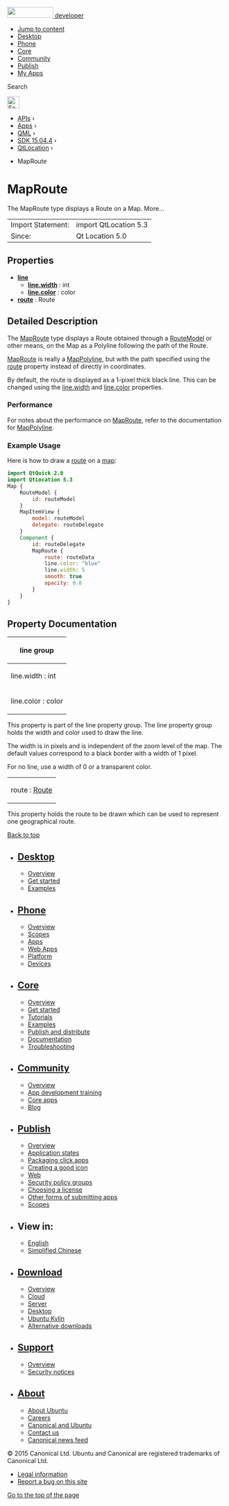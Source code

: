 <a href="https://developer.ubuntu.com/" class="logo-ubuntu"><img src="https://developer.ubuntu.com/assets/sites/ubuntu/latest/u/img/logos/logo-ubuntu-orange.svg" width="106" height="25" /> <span>developer</span></a>

-   [Jump to content](index.html#main-content)
-   [Desktop](https://developer.ubuntu.com/en/desktop/)
-   [Phone](https://developer.ubuntu.com/en/phone/)
-   [Core](https://developer.ubuntu.com/core)
-   [Community](https://developer.ubuntu.com/en/community/)
-   [Publish](https://developer.ubuntu.com/en/publish/)
-   [My Apps](https://myapps.developer.ubuntu.com/)

Search

<img src="https://developer.ubuntu.com/assets/sites/ubuntu/latest/u/img/search-white.svg" alt="Search" height="28" />

-   [APIs](../../../../index.html) ›
-   [Apps](../../../index.html) ›
-   [QML](../../index.html) ›
-   [SDK 15.04.4](../index.html) ›
-   [QtLocation](../QtLocation/index.html) ›

<!-- -->

-   MapRoute

MapRoute
========

<span class="subtitle"></span>
The MapRoute type displays a Route on a Map. More...

|                   |                       |
|-------------------|-----------------------|
| Import Statement: | import QtLocation 5.3 |
| Since:            | Qt Location 5.0       |

<span id="properties"></span>
Properties
----------

-   ****[line](../../sdk-15.04.1/QtLocation.MapRoute/index.html#line-prop)****
    -   ****[line.width](../../sdk-15.04.1/QtLocation.MapRoute/index.html#line.width-prop)**** : int
    -   ****[line.color](../../sdk-15.04.1/QtLocation.MapRoute/index.html#line.color-prop)**** : color
-   ****[route](../../sdk-15.04.1/QtLocation.MapRoute/index.html#route-prop)**** : Route

<span id="details"></span>
Detailed Description
--------------------

The [MapRoute](../../sdk-15.04.1/QtLocation.MapRoute/index.html) type displays a Route obtained through a [RouteModel](../../sdk-15.04.1/QtLocation.RouteModel/index.html) or other means, on the Map as a Polyline following the path of the Route.

[MapRoute](../../sdk-15.04.1/QtLocation.MapRoute/index.html) is really a [MapPolyline](../../sdk-15.04.1/QtLocation.MapPolyline/index.html), but with the path specified using the [route](../../sdk-15.04.1/QtLocation.MapRoute/index.html#route-prop) property instead of directly in coordinates.

By default, the route is displayed as a 1-pixel thick black line. This can be changed using the [line.width](../../sdk-15.04.1/QtLocation.MapRoute/index.html#line.width-prop) and [line.color](../../sdk-15.04.1/QtLocation.MapRoute/index.html#line.color-prop) properties.

<span id="performance"></span>
### Performance

For notes about the performance on [MapRoute](../../sdk-15.04.1/QtLocation.MapRoute/index.html), refer to the documentation for [MapPolyline](../../sdk-15.04.1/QtLocation.MapPolyline/index.html).

<span id="example-usage"></span>
### Example Usage

Here is how to draw a [route](../../sdk-15.04.1/QtLocation.Route/index.html) on a [map](../../sdk-15.04.1/QtLocation.Map/index.html):

``` qml
import QtQuick 2.0
import QtLocation 5.3
Map {
    RouteModel {
        id: routeModel
    }
    MapItemView {
        model: routeModel
        delegate: routeDelegate
    }
    Component {
        id: routeDelegate
        MapRoute {
            route: routeData
            line.color: "blue"
            line.width: 5
            smooth: true
            opacity: 0.8
        }
    }
}
```

Property Documentation
----------------------

<table>
<colgroup>
<col width="100%" />
</colgroup>
<thead>
<tr class="header">
<th><p><span id="line-prop"></span><strong>line group</strong></p></th>
</tr>
</thead>
<tbody>
<tr class="odd">
<td><p><span id="line.width-prop"></span><span class="name">line.width</span> : <span class="type">int</span></p></td>
</tr>
<tr class="even">
<td><p><span id="line.color-prop"></span><span class="name">line.color</span> : <span class="type">color</span></p></td>
</tr>
</tbody>
</table>

This property is part of the line property group. The line property group holds the width and color used to draw the line.

The width is in pixels and is independent of the zoom level of the map. The default values correspond to a black border with a width of 1 pixel.

For no line, use a width of 0 or a transparent color.

<table>
<colgroup>
<col width="100%" />
</colgroup>
<tbody>
<tr class="odd">
<td><p><span id="route-prop"></span><span class="name">route</span> : <span class="type"><a href="../../sdk-15.04.1/QtLocation.Route/index.html">Route</a></span></p></td>
</tr>
</tbody>
</table>

This property holds the route to be drawn which can be used to represent one geographical route.

[Back to top](index.html#)

-   [Desktop](https://developer.ubuntu.com/en/desktop/)
    ---------------------------------------------------

    -   [Overview](https://developer.ubuntu.com/en/desktop/)
    -   [Get started](http://snapcraft.io/?utm_source=developer.ubuntu.com&utm_medium=devportal&utm_term=snaps%20snapcraft%20desktop&utm_content=menu&utm_campaign=duc_snappers)
    -   [Examples](https://github.com/ubuntu/snappy-playpen)

-   [Phone](https://developer.ubuntu.com/en/phone/)
    -----------------------------------------------

    -   [Overview](https://developer.ubuntu.com/en/phone/)
    -   [Scopes](https://developer.ubuntu.com/en/phone/scopes/)
    -   [Apps](https://developer.ubuntu.com/en/phone/apps/)
    -   [Web Apps](https://developer.ubuntu.com/en/phone/web/)
    -   [Platform](https://developer.ubuntu.com/en/phone/platform/)
    -   [Devices](https://developer.ubuntu.com/en/phone/devices/)

-   [Core](https://developer.ubuntu.com/core)
    -----------------------------------------

    -   [Overview](https://developer.ubuntu.com/core)
    -   [Get started](https://developer.ubuntu.com/core/get-started)
    -   [Tutorials](https://developer.ubuntu.com/core/tutorials)
    -   [Examples](https://developer.ubuntu.com/core/examples)
    -   [Publish and distribute](https://developer.ubuntu.com/core/publish-and-distribute)
    -   [Documentation](https://developer.ubuntu.com/core/documentation)
    -   [Troubleshooting](https://developer.ubuntu.com/core/troubleshooting)

-   [Community](https://developer.ubuntu.com/en/community/)
    -------------------------------------------------------

    -   [Overview](https://developer.ubuntu.com/en/community/)
    -   [App development training](https://developer.ubuntu.com/en/community/training/)
    -   [Core apps](https://developer.ubuntu.com/en/community/core-apps/)
    -   [Blog](https://developer.ubuntu.com/en/community/blog/)

-   [Publish](https://developer.ubuntu.com/en/publish/)
    ---------------------------------------------------

    -   [Overview](https://developer.ubuntu.com/en/publish/)
    -   [Application states](https://developer.ubuntu.com/en/publish/application-states/)
    -   [Packaging click apps](https://developer.ubuntu.com/en/publish/packaging-click-apps/)
    -   [Creating a good icon](https://developer.ubuntu.com/en/publish/creating-a-good-icon/)
    -   [Web](https://developer.ubuntu.com/en/publish/web/)
    -   [Security policy groups](https://developer.ubuntu.com/en/publish/security-policy-groups/)
    -   [Choosing a license](https://developer.ubuntu.com/en/publish/choosing-a-license/)
    -   [Other forms of submitting apps](https://developer.ubuntu.com/en/publish/other-forms-of-submitting-apps/)
    -   [Scopes](https://developer.ubuntu.com/en/publish/scopes/)

-   View in:
    --------

    -   [English](index.html "Change to language: English")
    -   [Simplified Chinese](index.html "Change to language: Simplified Chinese")

-   [Download](http://ubuntu.com/download/)
    ---------------------------------------

    -   [Overview](http://ubuntu.com/download)
    -   [Cloud](http://ubuntu.com/download/cloud)
    -   [Server](http://ubuntu.com/download/server)
    -   [Desktop](http://ubuntu.com/download/desktop)
    -   [Ubuntu Kylin](http://ubuntu.com/download/ubuntu-kylin)
    -   [Alternative downloads](http://ubuntu.com/download/alternative-downloads)

-   [Support](http://ubuntu.com/support/)
    -------------------------------------

    -   [Overview](http://ubuntu.com/support)
    -   [Security notices](http://www.ubuntu.com/usn/)

-   [About](http://ubuntu.com/about/)
    ---------------------------------

    -   [About Ubuntu](http://ubuntu.com/about/about-ubuntu)
    -   [Careers](http://www.canonical.com/careers)
    -   [Canonical and Ubuntu](http://ubuntu.com/about/canonical-and-ubuntu)
    -   [Contact us](http://ubuntu.com/about/contact-us)
    -   [Canonical news feed](http://insights.ubuntu.com/feed/)

© 2015 Canonical Ltd. Ubuntu and Canonical are registered trademarks of Canonical Ltd.

-   [Legal information](http://www.ubuntu.com/legal)
-   [Report a bug on this site](https://bugs.launchpad.net/developer-ubuntu-com/)

<span class="accessibility-aid">[Go to the top of the page](index.html#)</span>

